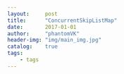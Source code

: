 ```yaml
---
layout:     post
title:      "ConcurrentSkipListMap"
date:       2017-01-01
author:     "phantomVK"
header-img: "img/main_img.jpg"
catalog:    true
tags:
    - tags
---
```

